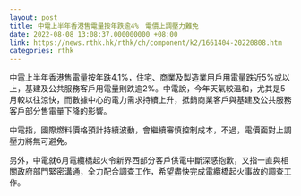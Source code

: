 ```yaml
---
layout: post
title: 中電上半年香港售電量按年跌逾4%　電價上調壓力難免
date: 2022-08-08 13:08:37.000000000 +08:00
link: https://news.rthk.hk/rthk/ch/component/k2/1661404-20220808.htm
categories: rthk
---
```


中電上半年香港售電量按年跌4.1%，住宅、商業及製造業用戶用電量跌近5%或以上，基建及公共服務客戶用電量則跌逾2%。中電說，今年天氣較溫和，尤其是5月較以往涼快，而數據中心的電力需求持續上升，抵銷商業客戶與基建及公共服務客戶部分售電量下降的影響。

中電指，國際燃料價格預計持續波動，會繼續審慎控制成本，不過，電價面對上調壓力將無可避免。

另外，中電就6月電纜橋起火令新界西部分客戶供電中斷深感抱歉，又指一直與相關政府部門緊密溝通，全力配合調查工作，希望盡快完成電纜橋起火事故的調查工作。
